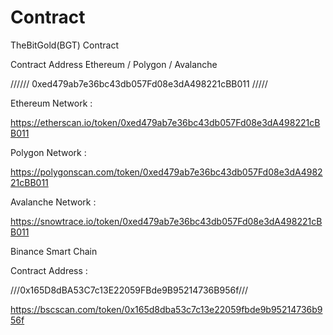 # Contract
 TheBitGold(BGT) Contract

Contract Address Ethereum / Polygon / Avalanche 

//////   0xed479ab7e36bc43db057Fd08e3dA498221cBB011 /////

Ethereum Network :

https://etherscan.io/token/0xed479ab7e36bc43db057Fd08e3dA498221cBB011

Polygon Network :

https://polygonscan.com/token/0xed479ab7e36bc43db057Fd08e3dA498221cBB011

Avalanche Network :

https://snowtrace.io/token/0xed479ab7e36bc43db057Fd08e3dA498221cBB011



Binance Smart Chain

Contract Address :

  ///0x165D8dBA53C7c13E22059FBde9B95214736B956f///


https://bscscan.com/token/0x165d8dba53c7c13e22059fbde9b95214736b956f